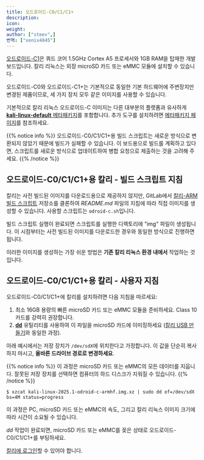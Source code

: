 ```yaml
---
title: 오드로이드-C0/C1/C1+
description:
icon:
weight:
author: ["steev",]
번역: ["xenix4845"]
---
```


[오드로이드-C1](https://www.hardkernel.com/shop/odroid-c1-2/)은 쿼드 코어 1.5GHz Cortex A5 프로세서와 1GB RAM을 탑재한 개발 보드입니다. 칼리 리눅스는 외장 microSD 카드 또는 eMMC 모듈에 설치할 수 있습니다.

오드로이드-C0와 오드로이드-C1+는 기본적으로 동일한 기본 하드웨어에 주변장치만 변경된 제품이므로, 세 가지 장치 모두 같은 이미지를 사용할 수 있습니다.

기본적으로 칼리 리눅스 오드로이드-C 이미지는 다른 대부분의 플랫폼과 유사하게 [**kali-linux-default** 메타패키지](/docs/general-use/metapackages/)를 포함합니다. 추가 도구를 설치하려면 [메타패키지 페이지](/docs/general-use/metapackages/)를 참조하세요.

{{% notice info %}}
오드로이드-C0/C1/C1+용 빌드 스크립트는 새로운 방식으로 변환되지 않았기 때문에 빌드가 실패할 수 있습니다. 이 보드용으로 빌드를 계획하고 있다면, 스크립트를 새로운 방식으로 업데이트하여 병합 요청으로 제출하는 것을 고려해 주세요.
{{% /notice %}}

## 오드로이드-C0/C1/C1+용 칼리 - 빌드 스크립트 지침

칼리는 사전 빌드된 이미지를 다운로드용으로 제공하지 않지만, GitLab에서 [칼리-ARM 빌드 스크립트](https://gitlab.com/kalilinux/build-scripts/kali-arm) 저장소를 클론하여 _README.md_ 파일의 지침에 따라 직접 이미지를 생성할 수 있습니다. 사용할 스크립트는 `odroid-c.sh`입니다.

빌드 스크립트 실행이 완료되면 스크립트를 실행한 디렉토리에 "img" 파일이 생성됩니다. 이 시점부터는 사전 빌드된 이미지를 다운로드한 경우와 동일한 방식으로 진행하면 됩니다.

이러한 이미지를 생성하는 가장 쉬운 방법은 **기존 칼리 리눅스 환경 내에서** 작업하는 것입니다.

## 오드로이드-C0/C1/C1+용 칼리 - 사용자 지침

오드로이드-C0/C1/C1+에 칼리를 설치하려면 다음 지침을 따르세요:

1. 최소 16GB 용량의 빠른 microSD 카드 또는 eMMC 모듈을 준비하세요. Class 10 카드를 강력히 권장합니다.
2. **[dd](https://manpages.debian.org/testing/coreutils/dd.1.en.html)** 유틸리티를 사용하여 이 파일을 microSD 카드에 이미징하세요 ([칼리 USB 만들기](/docs/usb/live-usb-install-with-windows/)와 동일한 과정).

아래 예시에서는 저장 장치가 `/dev/sdX`에 위치한다고 가정합니다. 이 값을 단순히 복사하지 마시고, **올바른 드라이브 경로로 변경하세요**.

{{% notice info %}}
이 과정은 microSD 카드 또는 eMMC의 모든 데이터를 지웁니다. 잘못된 저장 장치를 선택하면 컴퓨터의 하드 디스크가 지워질 수 있습니다.
{{% /notice %}}

```console
$ xzcat kali-linux-2025.1-odroid-c-armhf.img.xz | sudo dd of=/dev/sdX bs=4M status=progress
```

이 과정은 PC, microSD 카드 또는 eMMC의 속도, 그리고 칼리 리눅스 이미지 크기에 따라 시간이 소요될 수 있습니다.

_dd_ 작업이 완료되면, microSD 카드 또는 eMMC를 꽂은 상태로 오드로이드-C0/C1/C1+를 부팅하세요.

[칼리에 로그인](/docs/introduction/default-credentials/)할 수 있어야 합니다.
